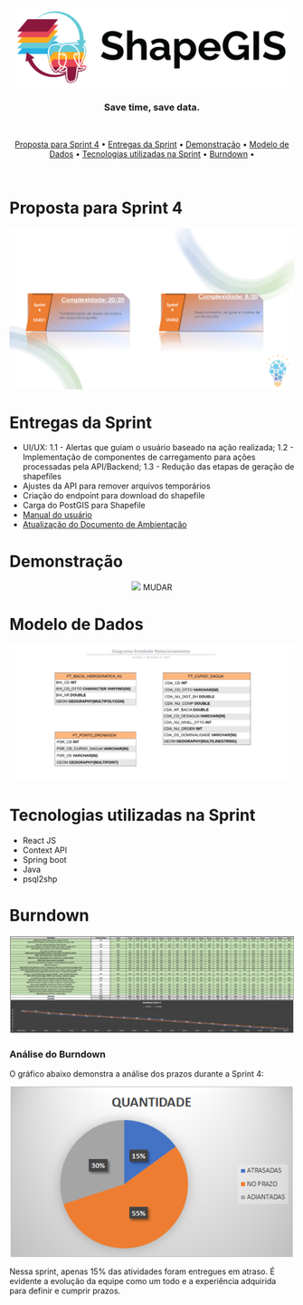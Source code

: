 <div align="center">
    <img src="/assets/images/png/shapegis-logo.png">
</div>

<h3 align="center"> 
Save time, save data. </h3> <br>

 <p align="center">
    <a href="#Proposta-para-Sprint-4">Proposta para Sprint 4</a> •
    <a href="#Entregas-da-Sprint">Entregas da Sprint</a> •
    <a href="#Demonstração">Demonstração</a> •
    <a href="#Modelo-de-Dados">Modelo de Dados</a> •
    <a href="#Tecnologias-utilizadas-na-Sprint">Tecnologias utilizadas na Sprint</a> •
    <a href="#Burndown">Burndown</a> •
 </p> 
 <br>

# Proposta para Sprint 4
<div align="center">
    <img src="/assets/images/png/cards-sprint4.png">
</div>

# Entregas da Sprint
 
* UI/UX: 
 1.1 - Alertas que guiam o usuário baseado na ação realizada;
 1.2 - Implementação de componentes de carregamento para ações processadas pela API/Backend;
 1.3 - Redução das etapas de geração de shapefiles
* Ajustes da API para remover arquivos temporários
* Criação do endpoint para download do shapefile
* Carga do PostGIS para Shapefile
* [Manual do usuário](https://github.com/BureauTech/Mini-ETL-Shapefile-to-PostGis/tree/sprint-4/docs/Manual_Usuario_ShapeGis.pdf)
* [Atualização do Documento de Ambientação](https://github.com/BureauTech/Mini-ETL-Shapefile-to-PostGis/tree/sprint-4/docs/Ambientacao_ShapeGIS.pdf)

# Demonstração

<div align="center">
    <img src="/assets/images/gif/demo-sprint-3.gif"> MUDAR
</div>

# Modelo de Dados

<div align="center">
    <img src="/assets/images/jpeg/Diagrama_ERv3.jpeg">
</div>

# Tecnologias utilizadas na Sprint

- React JS
- Context API
- Spring boot
- Java
- psql2shp

# Burndown

<div align="center">
    <img src="/assets/images/png/burndown-sprint4.PNG">
</div>

### Análise do Burndown

O gráfico abaixo demonstra a análise dos prazos durante a Sprint 4:

<div align="center">
    <img width="500" src="/assets/images/png/analise_burndown_sprint4.png">
</div>

Nessa sprint, apenas 15% das atividades foram entregues em atraso. É evidente a evolução da equipe como um todo e a experiência adquirida para definir e cumprir prazos.